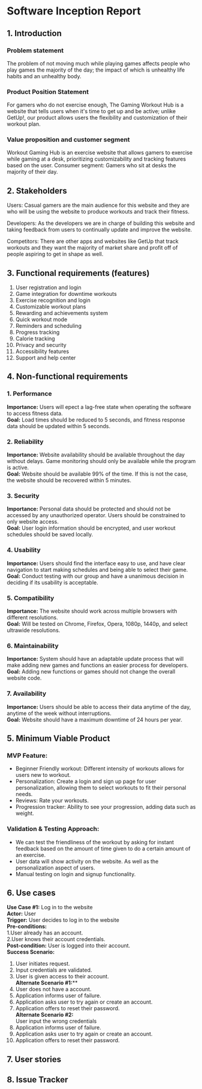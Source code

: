 # Software Inception Report  

## 1. Introduction 

### Problem statement
The problem of not moving much while playing games affects people who play games the majority of the day; the impact of which is unhealthy life habits and an unhealthy body.

### Product Position Statement
For gamers who do not exercise enough, The Gaming Workout Hub is a website that tells users when it's time to get up and be active; unlike GetUp!, our product allows users the flexibility and customization of their workout plan.

### Value proposition and customer segment
Workout Gaming Hub is an exercise website that allows gamers to exercise while gaming at a desk, prioritizing customizability and tracking features based on the user.
Consumer segment: Gamers who sit at desks the majority of their day.



## 2. Stakeholders

Users: Casual gamers are the main audience for this website and they are who will be using the website to produce workouts and track their fitness.

Developers: As the developers we are in charge of building this website and taking feedback from users to continually update and improve the website.

Competitors: There are other apps and websites like GetUp that track workouts and they want the majority of market share and profit off of people aspiring to get in shape as well.

## 3. Functional requirements (features)  

1. User registration and login  
2. Game integration for downtime workouts  
3. Exercise recognition and login  
4. Customizable workout plans  
5. Rewarding and achievements system  
6. Quick workout mode  
7. Reminders and scheduling  
8. Progress tracking  
9. Calorie tracking  
10. Privacy and security  
11. Accessibility features  
12. Support and help center  

## 4. Non-functional requirements

### 1. Performance  
**Importance:** Users will epect a lag-free state when operating the software to access fitness data.  
**Goal:** Load times should be reduced to 5 seconds, and fitness response data should be updated within 5 seconds.  
  
### 2. Reliability  
**Importance:** Website availability should be available throughout the day without delays. Game monitoring should only be available while the program is active.  
**Goal:** Website should be available 99% of the time. If this is not the case, the website should be recovered within 5 minutes.  

### 3. Security
**Importance:** Personal data should be protected and should not be accessed by any unauthorized operator. Users should be constrained to only website access.  
**Goal:** User login information should be encrypted, and user workout schedules should be saved locally.  

### 4. Usability
**Importance:** Users should find the interface easy to use, and have clear navigation to start making schedules and being able to select their game.  
**Goal:** Conduct testing with our group and have a unanimous decision in deciding if its usability is acceptable.  

### 5. Compatibility
**Importance:** The website should work across multiple browsers with different resolutions.  
**Goal:** Will be tested on Chrome, Firefox, Opera, 1080p, 1440p, and select ultrawide resolutions.  

### 6. Maintainability
**Importance:** System should have an adaptable update process that will make adding new games and functions an easier process for developers.  
**Goal:** Adding new functions or games should not change the overall website code.  

### 7. Availability
**Importance:** Users should be able to access their data anytime of the day, anytime of the week without interruptions.  
**Goal:** Website should have a maximum downtime of 24 hours per year.  

## 5. Minimum Viable Product


### MVP Feature:

* Beginner Friendly workout: Different intensity of workouts allows for users new to workout.
* Personalization: Create a login and sign up page for user personalization, allowing them to select workouts to fit their personal needs.
* Reviews: Rate your workouts.
* Progression tracker: Ability to see your progression, adding data such as weight.
  
### Validation & Testing Approach:

* We can test the friendliness  of the workout by asking for instant feedback based on the amount of time given to do a certain amount of an exercise.
* User data will show activity on the website. As well as the personalization aspect of users.
* Manual testing on login and signup functionality.

## 6. Use cases
**Use Case #1:** Log in to the website  
**Actor:** User   
**Trigger:** User decides to log in to the website  
**Pre-conditions:**   
1.User already has an account.  
2.User knows their account credentials.  
**Post-condition:** User is logged into their account.  
**Success Scenario:**  
1. User initiates request.  
2. Input credentials are validated.  
3. User is given access to their account.  
**Alternate Scenario #1:****  
1. User does not have a account.  
2. Application informs user of failure.  
3. Application asks user to try again or create an account.  
4. Application offers to reset their password.  
**Alternate Scenario #2:**  
User input the wrong credentials  
1. Application informs user of failure.  
2. Application asks user to try again or create an account.  
3. Application offers to reset their password.  


## 7. User stories


## 8. Issue Tracker
